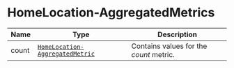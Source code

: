 # HomeLocation-AggregatedMetrics

Name        |Type      | Description
------------|----------|------------
count | [`HomeLocation-AggregatedMetric`](/api/reference/data-modelsata-models/r-aggregated-metric/home-location.md) | Contains values for the *count* metric.


```json

```
